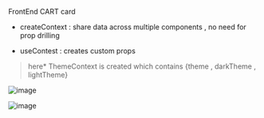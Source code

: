 FrontEnd CART card

* createContext : share data across multiple components , no need for prop drilling

* useContest : creates custom props

> here* ThemeContext is created which contains {theme , darkTheme , lightTheme}

  ![image](https://github.com/KRShashank17/Context_API/assets/108650155/271c5901-c129-48b6-a4fe-1d7022f3393f)


  ![image](https://github.com/KRShashank17/Context_API/assets/108650155/5c59798b-51d5-4dd6-ac99-f53e674e5b4b)
